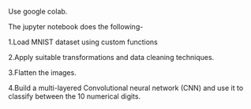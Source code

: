Use google colab.

The jupyter notebook does the following-

1.Load MNIST dataset using custom functions

2.Apply suitable transformations and data cleaning techniques.

3.Flatten the images.

4.Build a multi-layered Convolutional neural network (CNN) and use it to classify between the 10 numerical digits.
